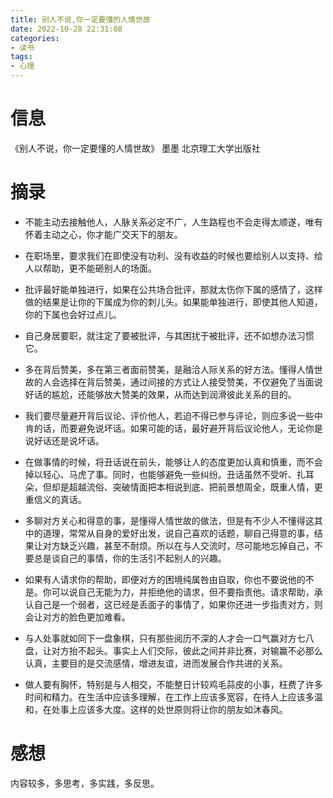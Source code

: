 ```yaml
---
title: 别人不说,你一定要懂的人情世故
date: 2022-10-28 22:31:08
categories: 
- 读书
tags: 
- 心理
---
```


# 信息

《别人不说，你一定要懂的人情世故》 墨墨 北京理工大学出版社

# 摘录

- 不能主动去接触他人，人脉关系必定不广，人生路程也不会走得太顺遂，唯有怀着主动之心，你才能广交天下的朋友。

- 在职场里，要求我们在即使没有功利、没有收益的时候也要给别人以支持、给人以帮助，更不能砸别人的场面。

- 批评最好能单独进行，如果在公共场合批评，那就太伤你下属的感情了，这样做的结果是让你的下属成为你的刺儿头。如果能单独进行，即使其他人知道，你的下属也会好过点儿。

- 自己身居要职，就注定了要被批评，与其困扰于被批评，还不如想办法习惯它。

- 多在背后赞美，多在第三者面前赞美，是融洽人际关系的好方法。懂得人情世故的人会选择在背后赞美，通过间接的方式让人接受赞美，不仅避免了当面说好话的尴尬，还能够放大赞美的效果，从而达到润滑彼此关系的目的。

- 我们要尽量避开背后议论、评价他人，若迫不得已参与评论，则应多说一些中肯的话，而要避免说坏话。如果可能的话，最好避开背后议论他人，无论你是说好话还是说坏话。

- 在做事情的时候，将丑话说在前头，能够让人的态度更加认真和慎重，而不会掉以轻心、马虎了事。同时，也能够避免一些纠纷。丑话虽然不受听、扎耳朵，但却是超越流俗、突破情面把本相说到底、把前景想周全，既重人情，更重信义的真话。

- 多聊对方关心和得意的事，是懂得人情世故的做法，但是有不少人不懂得这其中的道理，常常从自身的爱好出发，说自己喜欢的话题，聊自己得意的事，结果让对方缺乏兴趣，甚至不耐烦。所以在与人交流时，尽可能地忘掉自己，不要总是谈自己的事情，你的生活引不起别人的兴趣。

- 如果有人请求你的帮助，即便对方的困境纯属咎由自取，你也不要说他的不是。你可以说自己无能为力，并拒绝他的请求，但不要指责他。请求帮助，承认自己是一个弱者，这已经是丢面子的事情了，如果你还进一步指责对方，则会让对方的脸色更加难看。

- 与人处事就如同下一盘象棋，只有那些阅历不深的人才会一口气赢对方七八盘，让对方抬不起头。事实上人们交际，彼此之间并非比赛，对输赢不必那么认真，主要目的是交流感情，增进友谊，进而发展合作共进的关系。

- 做人要有胸怀，特别是与人相交，不能整日计较鸡毛蒜皮的小事，枉费了许多时间和精力。在生活中应该多理解，在工作上应该多宽容，在待人上应该多温和，在处事上应该多大度。这样的处世原则将让你的朋友如沐春风。

# 感想

内容较多，多思考，多实践，多反思。
